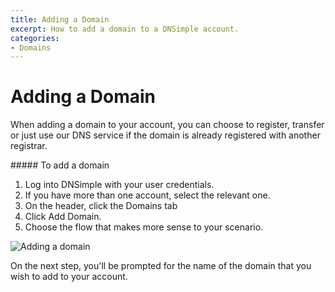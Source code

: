 ```yaml
---
title: Adding a Domain
excerpt: How to add a domain to a DNSimple account.
categories:
- Domains
---
```


# Adding a Domain

When adding a domain to your account, you can choose to register, transfer or just use our DNS service if the domain is already registered with another registrar.

<div class="section-steps" markdown="1">
##### To add a domain

1.  Log into DNSimple with your user credentials.
1.  If you have more than one account, select the relevant one.
1.  On the header, click the <label>Domains</label> tab
1.  Click <label>Add Domain</label>.
1.  Choose the flow that makes more sense to your scenario.
</div>

![Adding a domain](/files/adding-a-domain.png)

On the next step, you'll be prompted for the name of the domain that you wish to add to your account.
